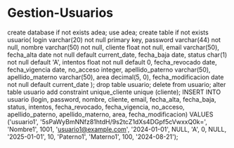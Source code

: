 # Gestion-Usuarios

create database if not exists adea;
use adea;
create table if not exists usuario(
	login varchar(20) not null primary key,
	password varchar(44) not null,
	nombre varchar(50) not null,
	cliente float not null,
	email varchar(50),
	fecha_alta date not null default current_date,
	fecha_baja date,
	status char(1) not null default 'A',
	intentos float not null default 0,
	fecha_revocado date,
	fecha_vigencia date,
	no_acceso integer,
	apellido_paterno varchar(50),
	apellido_materno varchar(50),
	area decimal(5, 0),
	fecha_modificacion date not null default current_date
);
drop table usuario;
delete from usuario;
alter table usuario add constraint unique_cliente unique (cliente);
INSERT INTO usuario (login, password, nombre, cliente, email, fecha_alta, fecha_baja, status, intentos, fecha_revocado, fecha_vigencia, no_acceso, apellido_paterno, apellido_materno, area, fecha_modificacion)
VALUES
('usuario1', '5sPaWyBmNNfz81htdH/9s2tcZ1dXs4DGpf5cVwxxQ0k=', 'Nombre1', 1001, 'usuario1@example.com', '2024-01-01', NULL, 'A', 0, NULL, '2025-01-01', 10, 'Paterno1', 'Materno1', 100, '2024-08-21');

 
